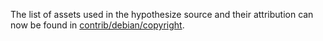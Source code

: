 The list of assets used in the hypothesize source and their attribution can now be found in [contrib/debian/copyright](../contrib/debian/copyright).
